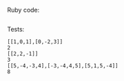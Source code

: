 
Ruby code:
```Ruby
```

Tests:
```
[[1,0,1],[0,-2,3]]
2
[[2,2,-1]]
3
[[5,-4,-3,4],[-3,-4,4,5],[5,1,5,-4]]
8
```
